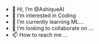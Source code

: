 - 👋 Hi, I’m @AshiqueAI
- 👀 I’m interested in Coding
- 🌱 I’m currently learning ML... 
- 💞️ I’m looking to collaborate on ...
- 📫 How to reach me ...

<!---
AshiqueAI/AshiqueAI is a ✨ special ✨ repository because its `README.md` (this file) appears on your GitHub profile.
You can click the Preview link to take a look at your changes.
--->
